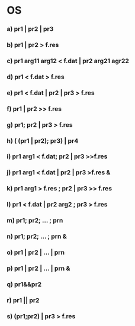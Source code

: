 # OS

### a)  pr1 | pr2 | pr3 
### b) pr1 | pr2 > f.res
### c)  pr1 arg11 arg12 < f.dat | pr2 arg21 agr22
### d) pr1 < f.dat > f.res
### e)  pr1 < f.dat | pr2 | pr3 > f.res
### f)  pr1 | pr2 >> f.res
### g) pr1; pr2 | pr3 > f.res
### h) ( (pr1 | pr2); pr3) | pr4
### i)  pr1 arg1 < f.dat; pr2 | pr3 >>f.res
### j)  pr1 arg1 < f.dat | pr2 | pr3 >f.res &
### k) pr1 arg1 > f.res ; pr2 | pr3 >> f.res 
### l)  pr1 < f.dat | pr2 arg2 ; pr3 > f.res 
### m) pr1; pr2; ... ; prn
### n) pr1; pr2; ... ; prn &
### o) pr1 | pr2 | ... | prn
### p) pr1 | pr2 | ... | prn &
### q) pr1&&pr2
### r)  pr1 || pr2
### s) (pr1;pr2) | pr3 > f.res
